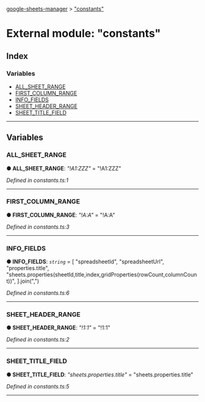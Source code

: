 [google-sheets-manager](../README.md) > ["constants"](../modules/_constants_.md)



# External module: "constants"

## Index

### Variables

* [ALL_SHEET_RANGE](_constants_.md#all_sheet_range)
* [FIRST_COLUMN_RANGE](_constants_.md#first_column_range)
* [INFO_FIELDS](_constants_.md#info_fields)
* [SHEET_HEADER_RANGE](_constants_.md#sheet_header_range)
* [SHEET_TITLE_FIELD](_constants_.md#sheet_title_field)



---
## Variables
<a id="all_sheet_range"></a>

###  ALL_SHEET_RANGE

**●  ALL_SHEET_RANGE**:  *"!A1:ZZZ"*  = "!A1:ZZZ"

*Defined in constants.ts:1*





___

<a id="first_column_range"></a>

###  FIRST_COLUMN_RANGE

**●  FIRST_COLUMN_RANGE**:  *"!A:A"*  = "!A:A"

*Defined in constants.ts:3*





___

<a id="info_fields"></a>

###  INFO_FIELDS

**●  INFO_FIELDS**:  *`string`*  =  [
	"spreadsheetId",
	"spreadsheetUrl",
	"properties.title",
	"sheets.properties(sheetId,title,index,gridProperties(rowCount,columnCount))",
].join(",")

*Defined in constants.ts:6*





___

<a id="sheet_header_range"></a>

###  SHEET_HEADER_RANGE

**●  SHEET_HEADER_RANGE**:  *"!1:1"*  = "!1:1"

*Defined in constants.ts:2*





___

<a id="sheet_title_field"></a>

###  SHEET_TITLE_FIELD

**●  SHEET_TITLE_FIELD**:  *"sheets.properties.title"*  = "sheets.properties.title"

*Defined in constants.ts:5*





___


